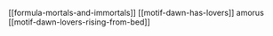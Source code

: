 








[[formula-mortals-and-immortals]]
[[motif-dawn-has-lovers]] amorus
[[motif-dawn-lovers-rising-from-bed]]